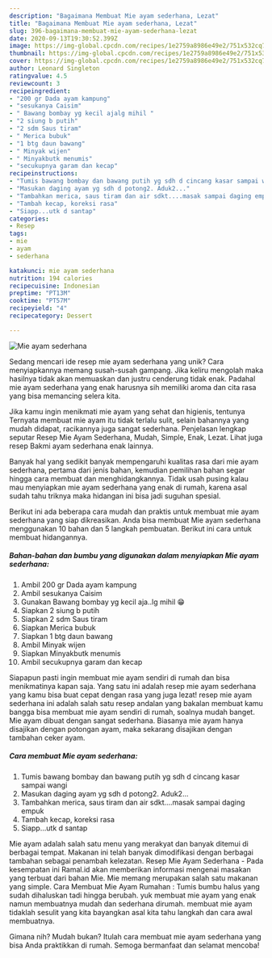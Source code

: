 ```yaml
---
description: "Bagaimana Membuat Mie ayam sederhana, Lezat"
title: "Bagaimana Membuat Mie ayam sederhana, Lezat"
slug: 396-bagaimana-membuat-mie-ayam-sederhana-lezat
date: 2020-09-13T19:30:52.399Z
image: https://img-global.cpcdn.com/recipes/1e2759a8986e49e2/751x532cq70/mie-ayam-sederhana-foto-resep-utama.jpg
thumbnail: https://img-global.cpcdn.com/recipes/1e2759a8986e49e2/751x532cq70/mie-ayam-sederhana-foto-resep-utama.jpg
cover: https://img-global.cpcdn.com/recipes/1e2759a8986e49e2/751x532cq70/mie-ayam-sederhana-foto-resep-utama.jpg
author: Leonard Singleton
ratingvalue: 4.5
reviewcount: 3
recipeingredient:
- "200 gr Dada ayam kampung"
- "sesukanya Caisim"
- " Bawang bombay yg kecil ajalg mihil "
- "2 siung b putih"
- "2 sdm Saus tiram"
- " Merica bubuk"
- "1 btg daun bawang"
- " Minyak wijen"
- " Minyakbutk menumis"
- "secukupnya garam dan kecap"
recipeinstructions:
- "Tumis bawang bombay dan bawang putih yg sdh d cincang kasar sampai wangi"
- "Masukan daging ayam yg sdh d potong2. Aduk2..."
- "Tambahkan merica, saus tiram dan air sdkt....masak sampai daging empuk"
- "Tambah kecap, koreksi rasa"
- "Siapp...utk d santap"
categories:
- Resep
tags:
- mie
- ayam
- sederhana

katakunci: mie ayam sederhana 
nutrition: 194 calories
recipecuisine: Indonesian
preptime: "PT13M"
cooktime: "PT57M"
recipeyield: "4"
recipecategory: Dessert

---
```



![Mie ayam sederhana](https://img-global.cpcdn.com/recipes/1e2759a8986e49e2/751x532cq70/mie-ayam-sederhana-foto-resep-utama.jpg)

Sedang mencari ide resep mie ayam sederhana yang unik? Cara menyiapkannya memang susah-susah gampang. Jika keliru mengolah maka hasilnya tidak akan memuaskan dan justru cenderung tidak enak. Padahal mie ayam sederhana yang enak harusnya sih memiliki aroma dan cita rasa yang bisa memancing selera kita.

Jika kamu ingin menikmati mie ayam yang sehat dan higienis, tentunya Ternyata membuat mie ayam itu tidak terlalu sulit, selain bahannya yang mudah didapat, racikannya juga sangat sederhana. Penjelasan lengkap seputar Resep Mie Ayam Sederhana, Mudah, Simple, Enak, Lezat. Lihat juga resep Bakmi ayam sederhana enak lainnya.

Banyak hal yang sedikit banyak mempengaruhi kualitas rasa dari mie ayam sederhana, pertama dari jenis bahan, kemudian pemilihan bahan segar hingga cara membuat dan menghidangkannya. Tidak usah pusing kalau mau menyiapkan mie ayam sederhana yang enak di rumah, karena asal sudah tahu triknya maka hidangan ini bisa jadi suguhan spesial.


Berikut ini ada beberapa cara mudah dan praktis untuk membuat mie ayam sederhana yang siap dikreasikan. Anda bisa membuat Mie ayam sederhana menggunakan 10 bahan dan 5 langkah pembuatan. Berikut ini cara untuk membuat hidangannya.

<!--inarticleads1-->

##### Bahan-bahan dan bumbu yang digunakan dalam menyiapkan Mie ayam sederhana:

1. Ambil 200 gr Dada ayam kampung
1. Ambil sesukanya Caisim
1. Gunakan  Bawang bombay yg kecil aja..lg mihil 😁
1. Siapkan 2 siung b putih
1. Siapkan 2 sdm Saus tiram
1. Siapkan  Merica bubuk
1. Siapkan 1 btg daun bawang
1. Ambil  Minyak wijen
1. Siapkan  Minyakbutk menumis
1. Ambil secukupnya garam dan kecap


Siapapun pasti ingin membuat mie ayam sendiri di rumah dan bisa menikmatinya kapan saja. Yang satu ini adalah resep mie ayam sederhana yang kamu bisa buat cepat dengan rasa yang juga lezat! resep mie ayam sederhana ini adalah salah satu resep andalan yang bakalan membuat kamu bangga bisa membuat mie ayam sendiri di rumah, soalnya mudah banget. Mie ayam dibuat dengan sangat sederhana. Biasanya mie ayam hanya disajikan dengan potongan ayam, maka sekarang disajikan dengan tambahan ceker ayam. 

<!--inarticleads2-->

##### Cara membuat Mie ayam sederhana:

1. Tumis bawang bombay dan bawang putih yg sdh d cincang kasar sampai wangi
1. Masukan daging ayam yg sdh d potong2. Aduk2...
1. Tambahkan merica, saus tiram dan air sdkt....masak sampai daging empuk
1. Tambah kecap, koreksi rasa
1. Siapp...utk d santap


Mie ayam adalah salah satu menu yang merakyat dan banyak ditemui di berbagai tempat. Makanan ini telah banyak dimodifikasi dengan berbagai tambahan sebagai penambah kelezatan. Resep Mie Ayam Sederhana - Pada kesempatan ini Ramal.id akan memberikan informasi mengenai masakan yang terbuat dari bahan Mie. Mie memang merupakan salah satu makanan yang simple. Cara Membuat Mie Ayam Rumahan : Tumis bumbu halus yang sudah dihaluskan tadi hingga berubah. yuk membuat mie ayam yang enak namun membuatnya mudah dan sederhana dirumah. membuat mie ayam tidaklah sesulit yang kita bayangkan asal kita tahu langkah dan cara awal membuatnya. 

Gimana nih? Mudah bukan? Itulah cara membuat mie ayam sederhana yang bisa Anda praktikkan di rumah. Semoga bermanfaat dan selamat mencoba!
